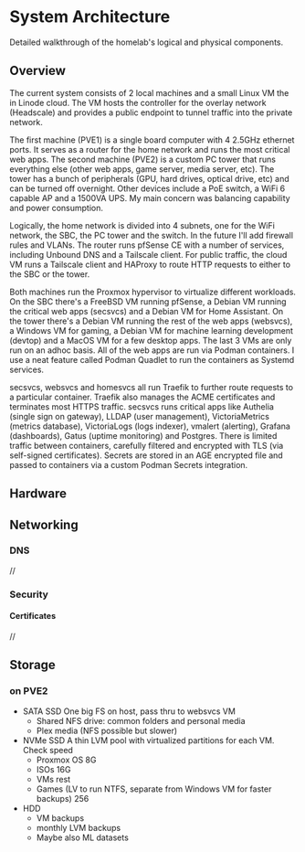 # System Architecture
Detailed walkthrough of the homelab's logical and physical components.

## Overview

The current system consists of 2 local machines and a small Linux VM the in Linode cloud. The VM hosts the controller for the overlay network (Headscale) and provides a public endpoint to tunnel traffic into the private network.

The first machine (PVE1) is a single board computer with 4 2.5GHz ethernet ports. It serves as a router for the home network and runs the most critical web apps. The second machine (PVE2) is a custom PC tower that runs everything else (other web apps, game server, media server, etc). The tower has a bunch of peripherals (GPU, hard drives, optical drive, etc) and can be turned off overnight. Other devices include a PoE switch, a WiFi 6 capable AP and a 1500VA UPS. My main concern was balancing capability and power consumption.

Logically, the home network is divided into 4 subnets, one for the WiFi network, the SBC, the PC tower and the switch. In the future I'll add firewall rules and VLANs. The router runs pfSense CE with a number of services, including Unbound DNS and a Tailscale client. For public traffic, the cloud VM runs a Tailscale client and HAProxy to route HTTP requests to either to the SBC or the tower.

Both machines run the Proxmox hypervisor to virtualize different workloads. On the SBC there's a FreeBSD VM running pfSense, a Debian VM running the critical web apps (secsvcs) and a Debian VM for Home Assistant. On the tower there's a Debian VM running the rest of the web apps (websvcs), a Windows VM for gaming, a Debian VM for machine learning development (devtop) and a MacOS VM for a few desktop apps. The last 3 VMs are only run on an adhoc basis. All of the web apps are run via Podman containers. I use a neat feature called Podman Quadlet to run the containers as Systemd services.

secsvcs, websvcs and homesvcs all run Traefik to further route requests to a particular container. Traefik also manages the ACME certificates and terminates most HTTPS traffic. secsvcs runs critical apps like Authelia (single sign on gateway), LLDAP (user management), VictoriaMetrics (metrics database), VictoriaLogs (logs indexer), vmalert (alerting), Grafana (dashboards), Gatus (uptime monitoring) and Postgres. There is limited traffic between containers, carefully filtered and encrypted with TLS (via self-signed certificates). Secrets are stored in an AGE encrypted file and passed to containers via a custom Podman Secrets integration.

## Hardware

## Networking

### DNS

//

### Security

#### Certificates

//

## Storage

### on PVE2

- SATA SSD
  One big FS on host, pass thru to websvcs VM
  - Shared NFS drive: common folders and personal media
  - Plex media (NFS possible but slower)
- NVMe SSD
  A thin LVM pool with virtualized partitions for each VM. Check speed
  - Proxmox OS 8G
  - ISOs 16G
  - VMs rest
  - Games (LV to run NTFS, separate from Windows VM for faster backups) 256
- HDD
  - VM backups
  - monthly LVM backups
  - Maybe also ML datasets
